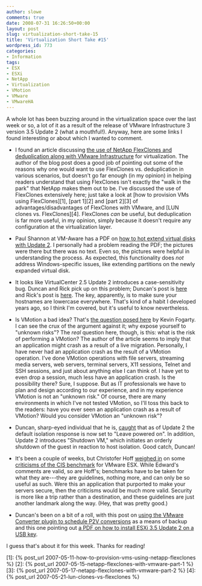 ```yaml
---
author: slowe
comments: true
date: 2008-07-31 16:26:50+00:00
layout: post
slug: virtualization-short-take-15
title: 'Virtualization Short Take #15'
wordpress_id: 773
categories:
- Information
tags:
- ESX
- ESXi
- NetApp
- Virtualization
- VMotion
- VMware
- VMwareHA
---
```


A whole lot has been buzzing around in the virtualization space over the last week or so, a lot of it as a result of the release of VMware Infrastructure 3 version 3.5 Update 2 (what a mouthful!). Anyway, here are some links I found interesting or about which I wanted to comment.

* I found an article discussing [the use of NetApp FlexClones and deduplication along with VMware Infrastructure](http://markarnold.blogspot.com/2008/07/vmware-server-virtualization-and-vdi.html) for virtualization. The author of the blog post does a good job of pointing out some of the reasons why one would want to use FlexClones vs. deduplication in various scenarios, but doesn't go far enough (in my opinion) in helping readers understand that using FlexClones isn't exactly the "walk in the park" that NetApp makes them out to be. I've discussed the use of FlexClones extensively here; just take a look at [how to provision VMs using FlexClones][1], [part 1][2] and [part 2][3] of advantages/disadvantages of FlexClones with VMware, and [LUN clones vs. FlexClones][4]. FlexClones _can_ be useful, but deduplication is far more useful, in my opinion, simply because it doesn't require any configuration at the virtualization layer.

* Paul Shannon at VM-Aware has a PDF on [how to hot extend virtual disks with Update 2](http://www.vm-aware.com/2008/07/29/how-to-hot-extend-virtual-disks-using-esx-35-update-2/). I personally had a problem reading the PDF; the pictures were there but there was no text. Even so, the pictures were helpful in understanding the process. As expected, this functionality does _not_ address Windows-specific issues, like extending partitions on the newly expanded virtual disk.

* It looks like VirtualCenter 2.5 Update 2 introduces a case-sensitivity bug. Duncan and Rick pick up on this problem; Duncan's post is [here](http://www.yellow-bricks.com/2008/07/28/esx-35-u2-and-ha-error/) and Rick's post is [here](http://www.vmwarewolf.com/ha-problem-with-virtualcenter-25-update-2/). The key, apparently, is to make sure your hostnames are lowercase everywhere. That's kind of a habit I developed years ago, so I think I'm covered, but it's useful to know nevertheless.

* Is VMotion a bad idea? That's [the question posed here](http://www.cio.com/article/439487/Is_One_of_VMware_s_Best_Features_a_Really_Bad_Idea_?page=3) by Kevin Fogarty. I can see the crux of the argument against it; why expose yourself to "unknown risks"? The _real_ question here, though, is this: what is the risk of performing a VMotion? The author of the article seems to imply that an application might crash as a result of a live migration. Personally, I have never had an application crash as the result of a VMotion operation. I've done VMotion operations with file servers, streaming media servers, web servers, terminal servers, X11 sessions, Telnet and SSH sessions, and just about anything else I can think of. I have yet to even drop a session, much less have an application crash. Is the possibility there? Sure, I suppose. But as IT professionals we have to plan and design according to our experience, and in my experience VMotion is not an "unknown risk." Of course, there are many environments in which I've not tested VMotion, so I'll toss this back to the readers: have you ever seen an application crash as a result of VMotion? Would you consider VMotion an "unknown risk"?

* Duncan, sharp-eyed individual that he is, [caught](http://www.yellow-bricks.com/2008/07/29/high-availability-change/) that as of Update 2 the default isolation response is now set to "Leave powered on". In addition, Update 2 introduces "Shutdown VM," which initiates an orderly shutdown of the guest in reaction to host isolation. Good catch, Duncan!

* It's been a couple of weeks, but Christofer Hoff [weighed in](http://rationalsecurity.typepad.com/blog/2008/07/on-the-utility.html) on some [criticisms of the CIS benchmark](http://cio.com/article/422513/CISecurity_Guide_to_VMware_Security_Falls_Far_Short) for VMware ESX. While Edward's comments are valid, so are Hoff's; benchmarks have to be taken for what they are---they are guidelines, nothing more, and can only be so useful as such. Were this an application that purported to make your servers secure, then the criticisms would be much more valid. Security is more like a trip rather than a destination, and these guidelines are just another landmark along the way. (Hey, that was pretty good.)

* Duncan's been on a bit of a roll, with this post on [using the VMware Converter plugin to schedule P2V conversions](http://www.yellow-bricks.com/2008/07/30/cool-feature-of-the-vmware-converter-plugin/) as a means of backup and this one pointing out [a PDF on how to install ESXi 3.5 Update 2 on a USB key](http://www.yellow-bricks.com/2008/07/29/esxi-35-update-2-on-a-usb-memory-key/).

I guess that's about it for this week. Thanks for reading!

[1]: {% post_url 2007-05-11-how-to-provision-vms-using-netapp-flexclones %}
[2]: {% post_url 2007-05-15-netapp-flexclones-with-vmware-part-1 %}
[3]: {% post_url 2007-05-17-netapp-flexclones-with-vmware-part-2 %}
[4]: {% post_url 2007-05-21-lun-clones-vs-flexclones %}
